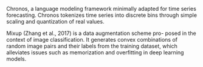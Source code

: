  Chronos, a language modeling framework minimally adapted for time series forecasting. Chronos tokenizes time series into discrete bins through simple scaling and quantization of real values.

 Mixup (Zhang et al., 2017) is a data augmentation scheme pro- posed in the context of image classification. It generates convex combinations of random image pairs and their labels from the training dataset, which alleviates issues such as memorization and overfitting in deep learning models. 

